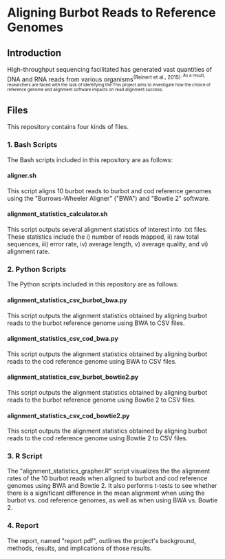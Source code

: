 # Aligning Burbot Reads to Reference Genomes

## Introduction

High-throughput sequencing facilitated has generated vast quantities of DNA and RNA reads from various organisms<sup>(Reinert et al., 2015)<sup>. As a result, researchers are faced with the task of identifying the  This project aims to investigate how the choice of reference genome and alignment software impacts on read alignment success.

## Files

This repository contains four kinds of files.

### 1. Bash Scripts

The Bash scripts included in this repository are as follows:

#### aligner.sh

This script aligns 10 burbot reads to burbot and cod reference genomes using the "Burrows-Wheeler Aligner" ("BWA") and "Bowtie 2" software.

#### alignment_statistics_calculator.sh

This script outputs several alignment statistics of interest into .txt files. These statistics include the i) number of reads mapped, ii) raw total sequences, iii) error rate, iv) average length, v) average quality, and vi) alignment rate.

### 2. Python Scripts

The Python scripts included in this repository are as follows:

#### alignment_statistics_csv_burbot_bwa.py

This script outputs the alignment statistics obtained by aligning burbot reads to the burbot reference genome using BWA to CSV files.

#### alignment_statistics_csv_cod_bwa.py

This script outputs the alignment statistics obtained by aligning burbot reads to the cod reference genome using BWA to CSV files.


#### alignment_statistics_csv_burbot_bowtie2.py

This script outputs the alignment statistics obtained by aligning burbot reads to the burbot reference genome using Bowtie 2 to CSV files.


#### alignment_statistics_csv_cod_bowtie2.py

This script outputs the alignment statistics obtained by aligning burbot reads to the cod reference genome using Bowtie 2 to CSV files.

### 3. R Script

The "alignment_statistics_grapher.R" script visualizes the the alignment rates of the 10 burbot reads when aligned to burbot and cod reference genomes using BWA and Bowtie 2. It also performs t-tests to see whether there is a significant difference in the mean alignment when using the burbot vs. cod reference genomes, as well as when using BWA vs. Bowtie 2.

### 4. Report

The report, named "report.pdf", outlines the project's background, methods, results, and implications of those results.